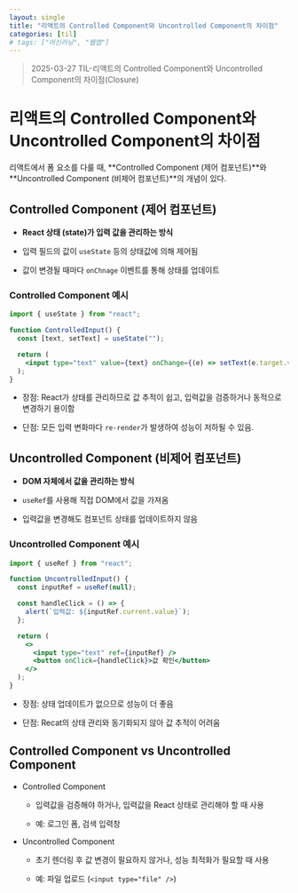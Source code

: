 ```yaml
---
layout: single
title: "리액트의 Controlled Component와 Uncontrolled Component의 차이점"
categories: [til]
# tags: ["머신러닝", "웹앱"]
---
```


> 2025-03-27 TIL-리액트의 Controlled Component와 Uncontrolled Component의 차이점(Closure)

# 리액트의 Controlled Component와 Uncontrolled Component의 차이점

리액트에서 폼 요소를 다룰 때, **Controlled Component (제어 컴포넌트)**와 **Uncontrolled Component (비제어 컴포넌트)**의 개념이 있다.

## Controlled Component (제어 컴포넌트)

- **React 상태 (state)가 입력 값을 관리하는 방식**

- 입력 필드의 값이 `useState` 등의 상태값에 의해 제어됨

- 값이 변경될 때마다 `onChnage` 이벤트를 통해 상태를 업데이트

### Controlled Component 예시

```jsx
import { useState } from "react";

function ControlledInput() {
  const [text, setText] = useState("");

  return (
    <input type="text" value={text} onChange={(e) => setText(e.target.value)} />
  );
}
```

- 장점: React가 상태를 관리하므로 값 추적이 쉽고, 입력값을 검증하거나 동적으로 변경하기 용이함

- 단점: 모든 입력 변화마다 `re-render`가 발생하여 성능이 저하될 수 있음.

## Uncontrolled Component (비제어 컴포넌트)

- **DOM 자체에서 값을 관리하는 방식**

- `useRef`를 사용해 직접 DOM에서 값을 가져옴

- 입력값을 변경해도 컴포넌트 상태를 업데이트하지 않음

### Uncontrolled Component 예시

```jsx
import { useRef } from "react";

function UncontrolledInput() {
  const inputRef = useRef(null);

  const handleClick = () => {
    alert(`입력값: ${inputRef.current.value}`);
  };

  return (
    <>
      <input type="text" ref={inputRef} />
      <button onClick={handleClick}>값 확인</button>
    </>
  );
}
```

- 장점: 상태 업데이트가 없으므로 성능이 더 좋음

- 단점: Recat의 상태 관리와 동기화되지 않아 값 추적이 어려움

## Controlled Component vs Uncontrolled Component

- Controlled Component

  - 입력값을 검증해야 하거나, 입력값을 React 상태로 관리해야 할 때 사용

  - 예: 로그인 폼, 검색 입력창

- Uncontrolled Component

  - 초기 렌더링 후 값 변경이 필요하지 않거나, 성능 최적화가 필요할 때 사용

  - 예: 파일 업로드 (`<input type="file" />`)
